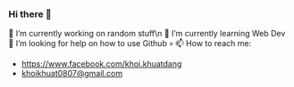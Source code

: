 ### Hi there 👋
🔭 I’m currently working on random stuff\n
🌱 I’m currently learning Web Dev
🤔 I’m looking for help on how to use Github 💀
📫 How to reach me:
- https://www.facebook.com/khoi.khuatdang
- khoikhuat0807@gmail.com

<!--
**KhuiKhui/KhuiKhui** is a ✨ _special_ ✨ repository because its `README.md` (this file) appears on your GitHub profile.

Here are some ideas to get you started:

- 
- 
- 👯 I’m looking to collaborate on ...
- 
- 💬 Ask me about ...
- 
- 😄 Pronouns: ...
- ⚡ Fun fact: ...
-->
